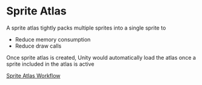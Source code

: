 # Sprite Atlas

A sprite atlas tightly packs multiple sprites into a single sprite to

- Reduce memory consumption
- Reduce draw calls

Once sprite atlas is created, Unity would automatically load the atlas once a
sprite included in the atlas is active

[Sprite Atlas Workflow](https://docs.unity3d.com/Manual/SpriteAtlasWorkflow.html)
